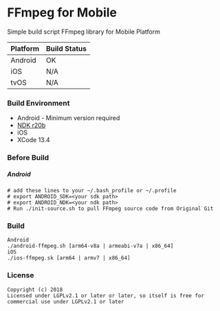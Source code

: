 # FFmpeg for Mobile

Simple build script FFmpeg library for Mobile Platform

 Platform | Build Status
 -------- | ------------
 Android | OK
 iOS | N/A
 tvOS | N/A

### Build Environment
- Android - Minimum version required
 - [NDK r20b](http://developer.android.com/tools/sdk/ndk/index.html)
- iOS
 - XCode 13.4

### Before Build
##### Android
```
# add these lines to your ~/.bash_profile or ~/.profile
# export ANDROID_SDK=<your sdk path>
# export ANDROID_NDK=<your ndk path>
# Run ./init-source.sh to pull FFmpeg source code from Original Git
```

### Build
```
Android
./android-ffmpeg.sh [arm64-v8a | armeabi-v7a | x86_64]
iOS
./ios-ffmpeg.sk [arm64 | armv7 | x86_64]
```

### License
```
Copyright (c) 2018
Licensed under LGPLv2.1 or later or later, so itself is free for commercial use under LGPLv2.1 or later
```